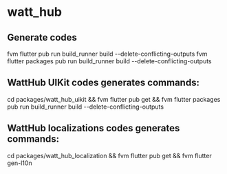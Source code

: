 # watt_hub

## Generate codes

fvm flutter pub run build_runner build --delete-conflicting-outputs
fvm flutter packages pub run build_runner build --delete-conflicting-outputs

## WattHub UIKit codes generates commands:
cd packages/watt_hub_uikit && fvm flutter pub get && fvm flutter packages pub run build_runner build --delete-conflicting-outputs

## WattHub localizations codes generates commands:
cd packages/watt_hub_localization && fvm flutter pub get && fvm flutter gen-l10n

 